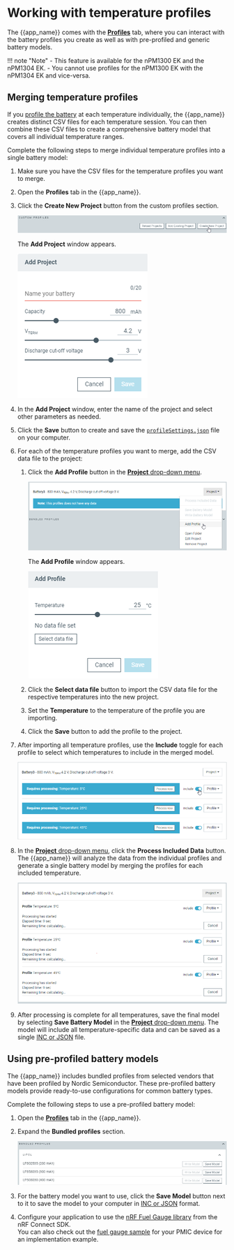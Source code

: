 # Working with temperature profiles

The {{app_name}} comes with the [**Profiles**](overview.md#npm1300-and-npm1304-profiles-tab) tab, where you can interact with the battery profiles you create as well as with pre-profiled and generic battery models.

!!! note "Note"
     - This feature is available for the nPM1300 EK and the nPM1304 EK.
     - You cannot use profiles for the nPM1300 EK with the nPM1304 EK and vice-versa.

## Merging temperature profiles

If you [profile the battery](profiling_battery.md) at each temperature individually, the {{app_name}} creates distinct CSV files for each temperature session. You can then combine these CSV files to create a comprehensive battery model that covers all individual temperature ranges.

Complete the following steps to merge individual temperature profiles into a single battery model:

1. Make sure you have the CSV files for the temperature profiles you want to merge.
1. Open the **Profiles** tab in the {{app_name}}.
1. Click the **Create New Project** button from the custom profiles section.

    ![Create New Project option in the Profiles tab](./screenshots/npm_profiles_tab_custom_create_new.png "Create New Project option")

    The **Add Project** window appears.

    ![Add Project window](./screenshots/npm_profiles_tab_custom_add_project.png "Add Project window")

1. In the **Add Project** window, enter the name of the project and select other parameters as needed.
1. Click the **Save** button to create and save the [`profileSettings.json`](profiling_battery.md#profiling-output-files) file on your computer.
1. For each of the temperature profiles you want to merge, add the CSV data file to the project:

     1. Click the **Add Profile** button in the [**Project** drop-down menu](overview.md#project-section).

        ![Add Profile button](./screenshots/npm_profiles_tab_custom_add_profile.png "Add Profile button")

        The **Add Profile** window appears.

        ![Add Profile window](./screenshots/npm_profiles_tab_custom_add_profile_window.png "Add Profile window")

     1. Click the **Select data file** button to import the CSV data file for the respective temperatures into the new project.
     1. Set the **Temperature** to the temperature of the profile you are importing.
     1. Click the **Save** button to add the profile to the project.

1. After importing all temperature profiles, use the **Include** toggle for each profile to select which temperatures to include in the merged model.

    ![Include toggle](./screenshots/npm_profiles_tab_custom_include.png "Include toggle")

1. In the [**Project** drop-down menu](overview.md#project-section), click the **Process Included Data** button. The {{app_name}} will analyze the data from the individual profiles and generate a single battery model by merging the profiles for each included temperature.

    ![Processing started](./screenshots/npm_profiles_tab_custom_processing.png "Processing started")

1. After processing is complete for all temperatures, save the final model by selecting **Save Battery Model** in the [**Project** drop-down menu](overview.md#project-section). The model will include all temperature-specific data and can be saved as a single [INC or JSON](profiling_battery.md#profiling-output-files) file.

## Using pre-profiled battery models

The {{app_name}} includes bundled profiles from selected vendors that have been profiled by Nordic Semiconductor. These pre-profiled battery models provide ready-to-use configurations for common battery types.

Complete the following steps to use a pre-profiled battery model:

1. Open the [**Profiles**](overview.md#npm1300-and-npm1304-profiles-tab) tab in the {{app_name}}.
1. Expand the **Bundled profiles** section.

    ![Bundled profiles section](./screenshots/npm_profiles_tab_bundled.png "Bundled profiles section")

1. For the battery model you want to use, click the **Save Model** button next to it to save the model to your computer in [INC or JSON](profiling_battery.md#profiling-output-files) format.
1. Configure your application to use the [nRF Fuel Gauge library](https://docs.nordicsemi.com/bundle/nrfxlib-apis-latest/page/group_nrf_fuel_gauge.html) from the nRF Connect SDK.<br/>
   You can also check out the [fuel gauge sample](https://docs.nordicsemi.com/bundle/ncs-latest/page/nrf/samples/pmic.html) for your PMIC device for an implementation example.
